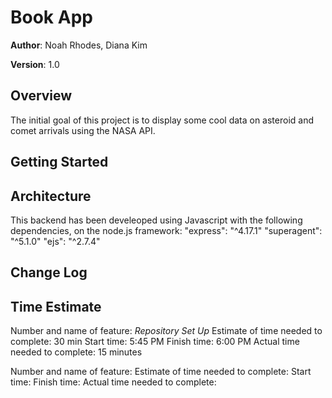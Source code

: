 # Book App

**Author**: Noah Rhodes, Diana Kim

**Version**: 1.0

## Overview
The initial goal of this project is to display some cool data on asteroid and comet arrivals using the NASA API.

## Getting Started


## Architecture
This backend has been develeoped using Javascript with the following dependencies, on the node.js framework:
"express": "^4.17.1"
"superagent": "^5.1.0"
"ejs": "^2.7.4"



## Change Log


## Time Estimate

Number and name of feature: *Repository Set Up*
Estimate of time needed to complete: 30 min
Start time: 5:45 PM
Finish time: 6:00 PM
Actual time needed to complete: 15 minutes

Number and name of feature: 
Estimate of time needed to complete: 
Start time: 
Finish time: 
Actual time needed to complete: 